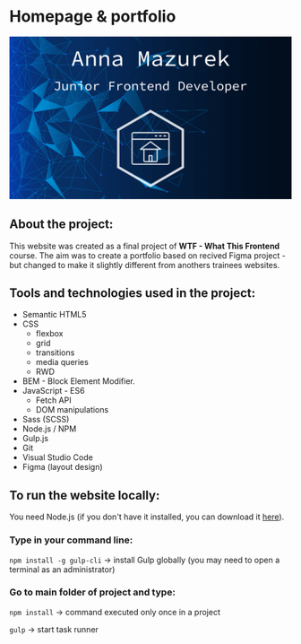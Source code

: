 # Homepage & portfolio
![](./src/assets/img/about-background.png)
 
## About the project:
This website was created as a final project of **WTF - What This Frontend** course.
The aim was to create a portfolio based on recived Figma project - but changed to make it slightly different from anothers trainees websites.

## Tools and technologies used in the project:
- Semantic HTML5
- CSS
  - flexbox
  - grid
  - transitions
  - media queries
  - RWD
- BEM - Block Element Modifier.
- JavaScript - ES6
  - Fetch API
  - DOM manipulations
- Sass (SCSS)
- Node.js / NPM
- Gulp.js
- Git
- Visual Studio Code
- Figma (layout design)

## To run the website locally:

You need Node.js (if you don't have it installed, you can download it [here](https://nodejs.org/en/)).

### Type in your command line:

`npm install -g gulp-cli` -> install Gulp globally (you may need to open a terminal as an administrator)

### Go to main folder of project and type:

`npm install` -> command executed only once in a project

`gulp` -> start task runner
